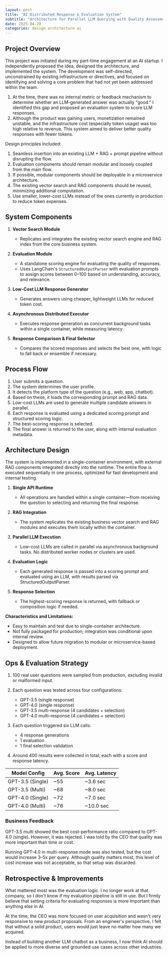 ```yaml
---
layout: post
title: "AI Distributed Response & Evaluation System"
subtitle: "Architecture for Parallel LLM Querying with Quality Assessment"
date: 2025-04-20
categories: design architecture ai
---
```


## Project Overview

This project was initiated during my part-time engagement at an AI startup. I independently proposed the idea, designed the architecture, and implemented the system. The development was self-directed, unconstrained by existing infrastructure or directives, and focused on identifying and solving a core problem that had not yet been addressed within the team.

1. At the time, there was no internal metric or feedback mechanism to determine whether an LLM-generated answer was actually "good." I identified this gap and proposed an evaluation system to score LLM responses.
2. Although the product was gaining users, monetization remained unstable, and the infrastructure cost (especially token usage) was too high relative to revenue. This system aimed to deliver better quality responses with fewer tokens.

Design principles included:

1. Seamless insertion into an existing LLM + RAG + prompt pipeline without disrupting the flow.
2. Evaluation components should remain modular and loosely coupled from the main flow.
3. If possible, modular components should be deployable in a microservice architecture.
4. The existing vector search and RAG components should be reused, minimizing additional computation.
5. Use smaller, lower-cost LLMs instead of the ones currently in production to reduce token expenses.

## System Components

1. **Vector Search Module**

   * Replicates and integrates the existing vector search engine and RAG index from the core business system.

2. **Evaluation Module**

   * A standalone scoring engine for evaluating the quality of responses.
   * Uses LangChain's `StructuredOutputParser` with evaluation prompts to assign scores between 0–100 based on understanding, accuracy, and relevance.

3. **Low-Cost LLM Response Generator**

   * Generates answers using cheaper, lightweight LLMs for reduced token cost.

4. **Asynchronous Distributed Executor**

   * Executes response generation as concurrent background tasks within a single container, while measuring latency.

5. **Response Comparison & Final Selector**

   * Compares the scored responses and selects the best one, with logic to fall back or ensemble if necessary.

## Process Flow

1. User submits a question.
2. The system determines the user profile.
3. It detects the platform type of the question (e.g., web, app, chatbot).
4. Based on these, it loads the corresponding prompt and RAG data.
5. Low-cost LLMs are used to generate multiple candidate answers in parallel.
6. Each response is evaluated using a dedicated scoring prompt and structured scoring logic.
7. The best-scoring response is selected.
8. The final answer is returned to the user, along with internal evaluation metadata.

## Architecture Design

The system is implemented in a single-container environment, with external RAG components integrated directly into the runtime. The entire flow is executed sequentially in one process, optimized for fast development and internal testing.

1. **Single API Runtime**

   * All operations are handled within a single container—from receiving the question to selecting and returning the final response.

2. **RAG Integration**

   * The system replicates the existing business vector search and RAG modules and executes them locally within the container.

3. **Parallel LLM Execution**

   * Low-cost LLMs are called in parallel via asynchronous background tasks. No distributed worker nodes or clusters are used.

4. **Evaluation Logic**

   * Each generated response is passed into a scoring prompt and evaluated using an LLM, with results parsed via StructuredOutputParser.

5. **Response Selection**

   * The highest-scoring response is returned, with fallback or composition logic if needed.

**Characteristics and Limitations:**

* Easy to maintain and test due to single-container architecture.
* Not fully packaged for production; integration was conditional upon internal review.
* Designed to allow future migration to modular or microservice-based deployment.

## Ops & Evaluation Strategy

1. 100 real user questions were sampled from production, excluding invalid or malformed input.
2. Each question was tested across four configurations:

   * GPT-3.5 (single response)
   * GPT-4.0 (single response)
   * GPT-3.5 multi-response (4 candidates + selection)
   * GPT-4.0 multi-response (4 candidates + selection)
3. Each question triggered six LLM calls:

   * 4 response generations
   * 1 evaluation
   * 1 final selection validation
4. Around 400 results were collected in total, each with a score and response latency.

| Model Config     | Avg. Score | Avg. Latency |
| ---------------- | ---------- | ------------ |
| GPT-3.5 (Single) | \~55       | \~3.6 sec    |
| GPT-3.5 (Multi)  | \~68       | \~8.0 sec    |
| GPT-4.0 (Single) | \~72       | \~7.0 sec    |
| GPT-4.0 (Multi)  | \~76       | \~10.0 sec   |

### Business Feedback

GPT-3.5 multi showed the best cost-performance ratio compared to GPT-4.0 (single). However, it was rejected. I was told by the CEO that quality was more important than time or cost.

Running GPT-4.0 in multi-response mode was also tested, but the cost would increase 3–5x per query. Although quality matters most, this level of cost increase was not acceptable, so that setup was discarded.

## Retrospective & Improvements

What mattered most was the evaluation logic. I no longer work at that company, so I don't know if my evaluation pipeline is still in use. But I firmly believe that setting criteria for evaluating responses is more important than anything else in AI.

At the time, the CEO was more focused on user acquisition and wasn't very responsive to new product proposals. From an engineer's perspective, I felt that without a solid product, users would just leave no matter how many we acquired.

Instead of building another LLM chatbot as a business, I now think AI should be applied to more diverse and grounded use cases across other industries.
